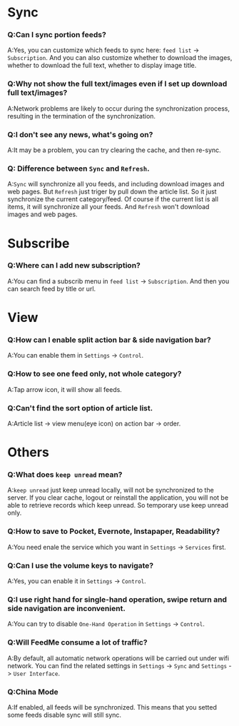 # Sync
### Q:Can I sync portion feeds?
A:Yes, you can customize which feeds to sync here: `feed list` -> `Subscription`. And you can also customize whether to download the images, whether to download the full text, whether to display image title.

### Q:Why not show the full text/images even if I set up download full text/images?
A:Network problems are likely to occur during the synchronization process, resulting in the termination of the synchronization.

### Q:I don't see any news, what's going on?
A:It may be a problem, you can try clearing the cache, and then re-sync.

### Q: Difference between `Sync` and `Refresh`.
A:`Sync` will synchronize all you feeds, and including download images and web pages. But `Refresh` just triger by pull down the article list. So it just synchronize the current category/feed. Of course if the current list is all items, it will synchronize all your feeds. And `Refresh` won't download images and web pages.

# Subscribe
### Q:Where can I add new subscription?
A:You can find a subscrib menu in `feed list` -> `Subscription`. And then you can search feed by title or url.

# View
### Q:How can I enable split action bar & side navigation bar?
A:You can enable them in `Settings` -> `Control`.

### Q:How to see one feed only, not whole category?
A:Tap arrow icon, it will show all feeds.

### Q:Can't find the sort option of article list.
A:Article list -> view menu(eye icon) on action bar -> order.

# Others
### Q:What does `keep unread` mean?
A:`keep unread` just keep unread locally, will not be synchronized to the server. If you clear cache, logout or reinstall the application, you will not be able to retrieve records which keep unread. So temporary use keep unread only.

### Q:How to save to Pocket, Evernote, Instapaper, Readability?
A:You need enale the service which you want in `Settings` -> `Services` first.

### Q:Can I use the volume keys to navigate?
A:Yes, you can enable it in `Settings` -> `Control`.

### Q:I use right hand for single-hand operation, swipe return and side navigation are inconvenient.
A:You can try to disable `One-Hand Operation` in `Settings` -> `Control`.

### Q:Will FeedMe consume a lot of traffic?
A:By default, all automatic network operations will be carried out under wifi network. You can find the related settings in `Settings` -> `Sync` and `Settings` -> `User Interface`.

### Q:China Mode
A:If enabled, all feeds will be synchronized. This means that you setted some feeds disable sync will still sync.

